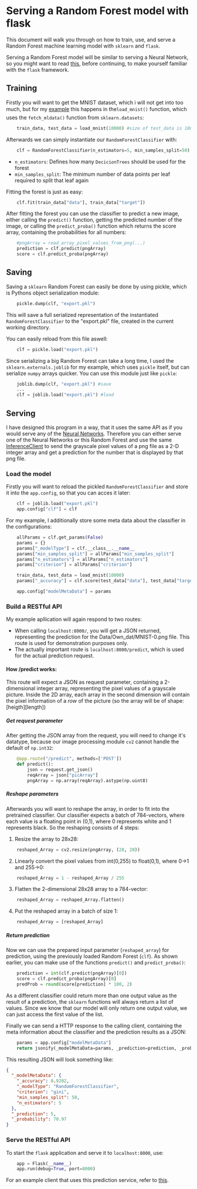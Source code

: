 # Serving a Random Forest model with flask

This document will walk you through on how to train, use, and serve a Random Forest machine learning model with `sklearn` and `flask`.

Serving a Random Forest model will be similar to serving a Neural Network, so you might want to read [this](https://github.com/Matleo/MLPython2Java/tree/develop/Maschine%20Learning/NeuralNetwork/Serving), before continuing, to make yourself familiar with the `flask` framework.

## Training
Firstly you will want to get the MNIST dataset, which i will not get into too much, but for my [example](https://github.com/Matleo/MLPython2Java/blob/develop/Maschine%20Learning/RandomForest/IaaS/train.py) this happens in the`load_mnist()` function, which uses the `fetch_mldata()` function from `sklearn.datasets`:
```python
	train_data, test_data = load_mnist(10000) #size of test_data is 10000
```

Afterwards we can simply instantiate our `RandomForestClassifier` with:
```python
	clf = RandomForestClassifier(n_estimators=5, min_samples_split=50)
```
* `n_estimators`: Defines how many `DecicionTrees` should be used for the forest
* `min_samples_split`: The minimum number of data points per leaf required to split that leaf again

Fitting the forest is just as easy:
```python
	clf.fit(train_data["data"], train_data["target"])
```

After fitting the forest you can use the classifier to predict a new image, either calling the `predict()` function, getting the predicted number of the image, or calling the `predict_proba()` function which returns the score array, containing the probabilities for all numbers:
```python
	#pngArray = read_array_pixel_values_from_png(...)
	prediction = clf.predict(pngArray)
	score = clf.predict_proba(pngArray)
```

## Saving
Saving a `sklearn` Random Forest can easily be done by using pickle, which is Pythons object serialization module:
```python
	pickle.dump(clf, "export.pkl")
```
This will save a full serialized representation of the instantiated `RandomForestClassifier` to the "export.pkl" file, created in the current working directory. 

You can easily reload from this file aswell:
```python
	clf = pickle.load("export.pkl")
```

Since serializing a big Random Forest can take a long time, I used the `sklearn.externals.joblib` for my example, which uses `pickle` itself, but can serialize `numpy` arrays quicker. You can use this module just like `pickle`:
```python
	joblib.dump(clf, "export.pkl") #save
	...
	clf = joblib.load("export.pkl") #load
```

## Serving
I have designed this program in a way, that it uses the same API as if you would serve any of the [Neural Networks](https://github.com/Matleo/MLPython2Java/tree/develop/Maschine%20Learning/NeuralNetwork/Serving). Therefore you can either serve one of the Neural Networks or this Random Forest and use the same [InferenceClient](https://github.com/Matleo/MLPython2Java/blob/develop/MaschineLearning4J/src/main/java/InferenceClient.java) to send the grayscale pixel values of a png file as a 2-D integer array and get a prediction for the number that is displayed by that png file.


### Load the model
Firstly you will want to reload the pickled `RandomForestClassifier` and store it into the `app.config`, so that you can acces it later:
```python
	clf = joblib.load("export.pkl")
	app.config["clf"] = clf
```
For my example, I additionally store some meta data about the classifier in the configurations:
```python
	allParams = clf.get_params(False)
	params = {}
	params["_modelType"] = clf.__class__.__name__
	params["min_samples_split"] = allParams["min_samples_split"]
	params["n_estimators"] = allParams["n_estimators"]
	params["criterion"] = allParams["criterion"]

	train_data, test_data = load_mnist(10000)
	params["_accuracy"] = clf.score(test_data["data"], test_data["target"])

    app.config["modelMetaData"] = params
```

### Build a RESTful API

My example apllication will again respond to two routes:

* When calling `localhost:8000/`, you will get a JSON returned, representing the prediction for the Data/Own_dat/MNIST-0.png file. This route is used for demonstration purposes only.
* The actually important route is `localhost:8000/predict`, which is used for the actual prediction request. 
#### How /predict works: 
This route will expect a JSON as request parameter, containing a 2-dimensional integer array, representing the pixel values of a grayscale picture. Inside the 2D array, each array in the second dimension will contain the pixel information of a *row* of the picture (so the array will be of shape: [heigth][length])

##### Get request parameter
After getting the JSON array from the request, you will need to change it's datatype, because our image processing module `cv2` cannot handle the default of `np.int32`:
```python
	@app.route("/predict", methods=['POST'])
	def predict():
		json = request.get_json()
        reqArray = json["picArray"]
		pngArray = np.array(reqArray).astype(np.uint8)
```

##### Reshape parameters
Afterwards you will want to reshape the array, in order to fit into the pretrained classifier. Our classifier expects a batch of 784-vectors, where each value is a floating point in (0,1), where 0 represents white and 1 represents black. So the reshaping consists of 4 steps:
1. Resize the array to 28x28: 
```python
	reshaped_Array = cv2.resize(pngArray, (28, 28))
```
2. Linearly convert the pixel values from int(0,255) to float(0,1), where 0->1 and 255->0:
```python
	reshaped_Array = 1 - reshaped_Array / 255
```
3. Flatten the 2-dimensional 28x28 array to a 784-vector:
```python
	reshaped_Array = reshaped_Array.flatten()
```
4. Put the reshaped array in a batch of size 1:
```python
	reshaped_Array = [reshaped_Array]
```

##### Return prediction
Now we can use the prepared input parameter (`reshaped_array`) for prediction, using the previously loaded Random Forest (`clf`). As shown earlier, you can make use of the functions `predict()` and `predict_proba()`:
```python
	prediction = int(clf.predict(pngArray)[0])
	score = clf.predict_proba(pngArray)[0]
	predProb = round(score[prediction] * 100, 2)
```
As a different classifier could return more than one output value as the result of a prediction, the `sklearn` functions will always return a list of values. Since we know that our model will only return one output value, we can just access the first value of the list. 

Finally we can send a HTTP response to the calling client, containing the meta information about the classifier and the prediction results as a JSON:
```python
	params = app.config["modelMetaData"]
	return jsonify(_modelMetaData=params, _prediction=prediction, _probability=predProb)
```
This resulting JSON will look something like:
```json
{
  "_modelMetaData": {
    "_accuracy": 0.9202, 
    "_modelType": "RandomForestClassifier", 
    "criterion": "gini", 
    "min_samples_split": 50, 
    "n_estimators": 5
  }, 
  "_prediction": 5, 
  "_probability": 70.97
}
```

### Serve the RESTful API
To start the `flask` application and serve it to `localhost:8000`, use:
```python
	app = Flask(__name__)
	app.run(debug=True, port=8000)
```

For an example client that uses this prediction service, refer to [this](https://github.com/Matleo/MLPython2Java/tree/develop/MaschineLearning4J/src/main/java).

